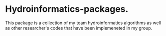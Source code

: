 # Hydroinformatics-packages. 
This package is a collection of my team hydroinformatics algorithms as well as other researcher's codes that have been implemeneted in my group. 
